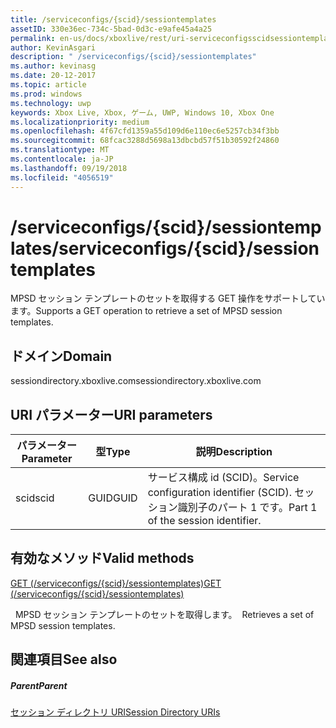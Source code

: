 ```yaml
---
title: /serviceconfigs/{scid}/sessiontemplates
assetID: 330e36ec-734c-5bad-0d3c-e9afe45a4a25
permalink: en-us/docs/xboxlive/rest/uri-serviceconfigsscidsessiontemplates.html
author: KevinAsgari
description: " /serviceconfigs/{scid}/sessiontemplates"
ms.author: kevinasg
ms.date: 20-12-2017
ms.topic: article
ms.prod: windows
ms.technology: uwp
keywords: Xbox Live, Xbox, ゲーム, UWP, Windows 10, Xbox One
ms.localizationpriority: medium
ms.openlocfilehash: 4f67cfd1359a55d109d6e110ec6e5257cb34f3bb
ms.sourcegitcommit: 68fcac3288d5698a13dbcbd57f51b30592f24860
ms.translationtype: MT
ms.contentlocale: ja-JP
ms.lasthandoff: 09/19/2018
ms.locfileid: "4056519"
---
```

# <a name="serviceconfigsscidsessiontemplates"></a><span data-ttu-id="8e0fd-104">/serviceconfigs/{scid}/sessiontemplates</span><span class="sxs-lookup"><span data-stu-id="8e0fd-104">/serviceconfigs/{scid}/sessiontemplates</span></span>
<span data-ttu-id="8e0fd-105">MPSD セッション テンプレートのセットを取得する GET 操作をサポートしています。</span><span class="sxs-lookup"><span data-stu-id="8e0fd-105">Supports a GET operation to retrieve a set of MPSD session templates.</span></span> 
<a id="ID4EO"></a>

 
## <a name="domain"></a><span data-ttu-id="8e0fd-106">ドメイン</span><span class="sxs-lookup"><span data-stu-id="8e0fd-106">Domain</span></span>
<span data-ttu-id="8e0fd-107">sessiondirectory.xboxlive.com</span><span class="sxs-lookup"><span data-stu-id="8e0fd-107">sessiondirectory.xboxlive.com</span></span>  
<a id="ID4ET"></a>

 
## <a name="uri-parameters"></a><span data-ttu-id="8e0fd-108">URI パラメーター</span><span class="sxs-lookup"><span data-stu-id="8e0fd-108">URI parameters</span></span>
 
| <span data-ttu-id="8e0fd-109">パラメーター</span><span class="sxs-lookup"><span data-stu-id="8e0fd-109">Parameter</span></span>| <span data-ttu-id="8e0fd-110">型</span><span class="sxs-lookup"><span data-stu-id="8e0fd-110">Type</span></span>| <span data-ttu-id="8e0fd-111">説明</span><span class="sxs-lookup"><span data-stu-id="8e0fd-111">Description</span></span>| 
| --- | --- | --- | 
| <span data-ttu-id="8e0fd-112">scid</span><span class="sxs-lookup"><span data-stu-id="8e0fd-112">scid</span></span>| <span data-ttu-id="8e0fd-113">GUID</span><span class="sxs-lookup"><span data-stu-id="8e0fd-113">GUID</span></span>| <span data-ttu-id="8e0fd-114">サービス構成 id (SCID)。</span><span class="sxs-lookup"><span data-stu-id="8e0fd-114">Service configuration identifier (SCID).</span></span> <span data-ttu-id="8e0fd-115">セッション識別子のパート 1 です。</span><span class="sxs-lookup"><span data-stu-id="8e0fd-115">Part 1 of the session identifier.</span></span>| 
  
<a id="ID4EPB"></a>

 
## <a name="valid-methods"></a><span data-ttu-id="8e0fd-116">有効なメソッド</span><span class="sxs-lookup"><span data-stu-id="8e0fd-116">Valid methods</span></span>

[<span data-ttu-id="8e0fd-117">GET (/serviceconfigs/{scid}/sessiontemplates)</span><span class="sxs-lookup"><span data-stu-id="8e0fd-117">GET (/serviceconfigs/{scid}/sessiontemplates)</span></span>](uri-serviceconfigsscidsessiontemplatesget.md)

<span data-ttu-id="8e0fd-118">&nbsp;&nbsp;MPSD セッション テンプレートのセットを取得します。</span><span class="sxs-lookup"><span data-stu-id="8e0fd-118">&nbsp;&nbsp;Retrieves a set of MPSD session templates.</span></span>
 
<a id="ID4EZB"></a>

 
## <a name="see-also"></a><span data-ttu-id="8e0fd-119">関連項目</span><span class="sxs-lookup"><span data-stu-id="8e0fd-119">See also</span></span>
 
<a id="ID4E2B"></a>

 
##### <a name="parent"></a><span data-ttu-id="8e0fd-120">Parent</span><span class="sxs-lookup"><span data-stu-id="8e0fd-120">Parent</span></span> 

[<span data-ttu-id="8e0fd-121">セッション ディレクトリ URI</span><span class="sxs-lookup"><span data-stu-id="8e0fd-121">Session Directory URIs</span></span>](atoc-reference-sessiondirectory.md)

   